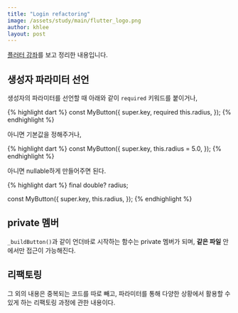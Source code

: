 ```yaml
---
title: "Login refactoring"
image: /assets/study/main/flutter_logo.png
author: khlee
layout: post
---
```


[플러터 강좌](https://youtu.be/tTA1Vxxi3mg)를 보고 정리한 내용입니다.

## 생성자 파라미터 선언

생성자의 파라미터를 선언할 때 아래와 같이 `required` 키워드를 붙이거나,

{% highlight dart %}
const MyButton({
  super.key,
  required this.radius,
});
{% endhighlight %}

아니면 기본값을 정해주거나,

{% highlight dart %}
const MyButton({
  super.key,
  this.radius = 5.0,
});
{% endhighlight %}

아니면 nullable하게 만들어주면 된다.

{% highlight dart %}
final double? radius;

const MyButton({
  super.key,
  this.radius,
});
{% endhighlight %}

## private 멤버

`_buildButton()`과 같이 언더바로 시작하는 함수는 private 멤버가 되며, **같은 파일** 안에서만 접근이 가능해진다.

## 리팩토링

그 외의 내용은 중복되는 코드를 따로 빼고, 파라미터를 통해 다양한 상황에서 활용할 수 있게 하는 리팩토링 과정에 관한 내용이다.
